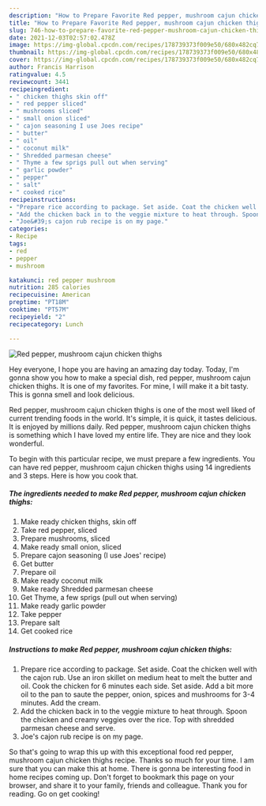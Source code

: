 ```yaml
---
description: "How to Prepare Favorite Red pepper, mushroom cajun chicken thighs"
title: "How to Prepare Favorite Red pepper, mushroom cajun chicken thighs"
slug: 746-how-to-prepare-favorite-red-pepper-mushroom-cajun-chicken-thighs
date: 2021-12-03T02:57:02.478Z
image: https://img-global.cpcdn.com/recipes/178739373f009e50/680x482cq70/red-pepper-mushroom-cajun-chicken-thighs-recipe-main-photo.jpg
thumbnail: https://img-global.cpcdn.com/recipes/178739373f009e50/680x482cq70/red-pepper-mushroom-cajun-chicken-thighs-recipe-main-photo.jpg
cover: https://img-global.cpcdn.com/recipes/178739373f009e50/680x482cq70/red-pepper-mushroom-cajun-chicken-thighs-recipe-main-photo.jpg
author: Francis Harrison
ratingvalue: 4.5
reviewcount: 3441
recipeingredient:
- " chicken thighs skin off"
- " red pepper sliced"
- " mushrooms sliced"
- " small onion sliced"
- " cajon seasoning I use Joes recipe"
- " butter"
- " oil"
- " coconut milk"
- " Shredded parmesan cheese"
- " Thyme a few sprigs pull out when serving"
- " garlic powder"
- " pepper"
- " salt"
- " cooked rice"
recipeinstructions:
- "Prepare rice according to package. Set aside. Coat the chicken well with the cajon rub. Use an iron skillet on medium heat to melt the butter and oil. Cook the chicken for 6 minutes each side. Set aside. Add a bit more oil to the pan to saute the pepper, onion, spices and mushrooms for 3-4 minutes. Add the cream."
- "Add the chicken back in to the veggie mixture to heat through. Spoon the chicken and creamy veggies over the rice. Top with shredded parmesan cheese and serve."
- "Joe&#39;s cajon rub recipe is on my page."
categories:
- Recipe
tags:
- red
- pepper
- mushroom

katakunci: red pepper mushroom 
nutrition: 285 calories
recipecuisine: American
preptime: "PT18M"
cooktime: "PT57M"
recipeyield: "2"
recipecategory: Lunch

---
```



![Red pepper, mushroom cajun chicken thighs](https://img-global.cpcdn.com/recipes/178739373f009e50/680x482cq70/red-pepper-mushroom-cajun-chicken-thighs-recipe-main-photo.jpg)

Hey everyone, I hope you are having an amazing day today. Today, I'm gonna show you how to make a special dish, red pepper, mushroom cajun chicken thighs. It is one of my favorites. For mine, I will make it a bit tasty. This is gonna smell and look delicious.



Red pepper, mushroom cajun chicken thighs is one of the most well liked of current trending foods in the world. It's simple, it is quick, it tastes delicious. It is enjoyed by millions daily. Red pepper, mushroom cajun chicken thighs is something which I have loved my entire life. They are nice and they look wonderful.


To begin with this particular recipe, we must prepare a few ingredients. You can have red pepper, mushroom cajun chicken thighs using 14 ingredients and 3 steps. Here is how you cook that.

<!--inarticleads1-->

##### The ingredients needed to make Red pepper, mushroom cajun chicken thighs:

1. Make ready  chicken thighs, skin off
1. Take  red pepper, sliced
1. Prepare  mushrooms, sliced
1. Make ready  small onion, sliced
1. Prepare  cajon seasoning (I use Joes&#39; recipe)
1. Get  butter
1. Prepare  oil
1. Make ready  coconut milk
1. Make ready  Shredded parmesan cheese
1. Get  Thyme, a few sprigs (pull out when serving)
1. Make ready  garlic powder
1. Take  pepper
1. Prepare  salt
1. Get  cooked rice




<!--inarticleads2-->

##### Instructions to make Red pepper, mushroom cajun chicken thighs:

1. Prepare rice according to package. Set aside. Coat the chicken well with the cajon rub. Use an iron skillet on medium heat to melt the butter and oil. Cook the chicken for 6 minutes each side. Set aside. Add a bit more oil to the pan to saute the pepper, onion, spices and mushrooms for 3-4 minutes. Add the cream.
1. Add the chicken back in to the veggie mixture to heat through. Spoon the chicken and creamy veggies over the rice. Top with shredded parmesan cheese and serve.
1. Joe&#39;s cajon rub recipe is on my page.




So that's going to wrap this up with this exceptional food red pepper, mushroom cajun chicken thighs recipe. Thanks so much for your time. I am sure that you can make this at home. There is gonna be interesting food in home recipes coming up. Don't forget to bookmark this page on your browser, and share it to your family, friends and colleague. Thank you for reading. Go on get cooking!
